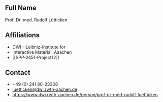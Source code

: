 ## Full Name
Prof. Dr. med. Rudolf Lütticken

## Affiliations
- DWI – Leibniz-Institute for
- Interactive Material, Aaachen
- [[SPP-2451-Project12]]
## Contact
- +49 (0) 241 80-23306
- luetticken@dwi.rwth-aachen.de
- https://www.dwi.rwth-aachen.de/person/prof-dr-med-rudolf-luetticken
